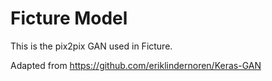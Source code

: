 # Ficture Model

This is the pix2pix GAN used in Ficture. 

Adapted from https://github.com/eriklindernoren/Keras-GAN